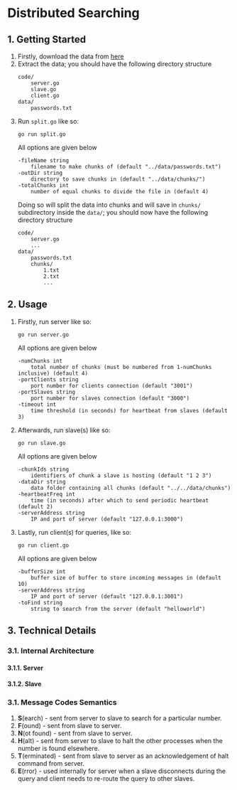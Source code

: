 # Distributed Searching

## 1. Getting Started
1. Firstly, download the data from [here]()
2. Extract the data; you should have the following directory structure
    ```
    code/
        server.go 
        slave.go 
        client.go
    data/
        passwords.txt
    ```
3. Run `split.go` like so: 
    ```
    go run split.go
    ```
    All options are given below
    ```
    -fileName string
        filename to make chunks of (default "../data/passwords.txt")
    -outDir string
        directory to save chunks in (default "../data/chunks/")
    -totalChunks int
        number of equal chunks to divide the file in (default 4)
    ```
    Doing so will split the data into chunks and will save in `chunks/` subdirectory inside the `data/`; you should now have the following directory structure 
    ```
    code/
        server.go
        ...
    data/
        passwords.txt
        chunks/ 
            1.txt 
            2.txt
            ...
    ```

## 2. Usage
1. Firstly, run server like so: 
    ```
    go run server.go
    ```
    All options are given below
    ```
    -numChunks int
        total number of chunks (must be numbered from 1-numChunks inclusive) (default 4)
    -portClients string
        port number for clients connection (default "3001")
    -portSlaves string
        port number for slaves connection (default "3000")
    -timeout int
        time threshold (in seconds) for heartbeat from slaves (default 3)
    ```
2. Afterwards, run slave(s) like so: 
    ```
    go run slave.go
    ```
    All options are given below 
    ```
    -chunkIds string
        identifiers of chunk a slave is hosting (default "1 2 3")
    -dataDir string
        data folder containing all chunks (default "../../data/chunks")
    -heartbeatFreq int
        time (in seconds) after which to send periodic heartbeat (default 2)
    -serverAddress string
        IP and port of server (default "127.0.0.1:3000")
    ```
3. Lastly, run client(s) for queries, like so: 
    ```
    go run client.go
    ```
    All options are given below 
    ```
    -bufferSize int
        buffer size of buffer to store incoming messages in (default 10)
    -serverAddress string
        IP and port of server (default "127.0.0.1:3001")
    -toFind string
        string to search from the server (default "helloworld")
    ```

## 3. Technical Details
### 3.1. Internal Architecture
#### 3.1.1. Server 
#### 3.1.2. Slave

### 3.1. Message Codes Semantics
1. **S**(earch) - sent from server to slave to search for a particular number. 
2. **F**(ound) - sent from slave to server. 
3. **N**(ot found) - sent from slave to server.
4. **H**(alt) - sent from server to slave to halt the other processes when the number is found elsewhere. 
5. **T**(erminated) - sent from slave to server as an acknowledgement of halt command from server.
6. **E**(rror) - used internally for server when a slave disconnects during the query and client needs to re-route the query to other slaves.